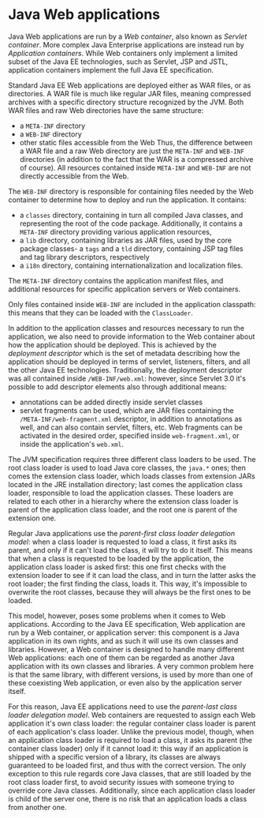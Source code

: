 # Java Web applications


Java Web applications are run by a *Web container*, also known as *Servlet container*. More complex Java Enterprise applications are instead run by *Application containers*. While Web containers only implement a limited subset of the Java EE technologies, such as Servlet, JSP and JSTL, application containers implement the full Java EE specification.

Standard Java EE Web applications are deployed either as WAR files, or as directories. A WAR file is much like regular JAR files, meaning compressed archives with a specific directory structure recognized by the JVM. Both WAR files and raw Web directories have the same structure:
- a `META-INF` directory
- a `WEB-INF` directory
- other static files accessible from the Web
Thus, the difference between a WAR file and a raw Web directory are just the `META-INF` and `WEB-INF` directories (in addition to the fact that the WAR is a compressed archive of course). All resources contained inside `META-INF` and `WEB-INF` are not directly accessible from the Web.

The `WEB-INF` directory is responsible for containing files needed by the Web container to determine how to deploy and run the application. It contains:
- a `classes` directory, containing in turn all compiled Java classes, and representing the root of the code package. Additionally, it contains a `META-INF` directory providing various application resources,
- a `lib` directory, containing libraries as JAR files, used by the core package classes- a `tags` and a `tld` directory, containing JSP tag files and tag library descriptors, respectively
- a `i18n` directory, containing internationalization and localization files.

The `META-INF` directory contains the application manifest files, and additional resources for specific application servers or Web containers.

Only files contained inside `WEB-INF` are included in the application classpath: this means that they can be loaded with the `ClassLoader`.

In addition to the application classes and resources necessary to run the application, we also need to provide information to the Web container about how the application should be deployed. This is achieved by the *deployment descriptor* which is the set of metadata describing how the application should be deployed in terms of servlet, listeners, filters, and all the other Java EE technologies. Traditionally, the deployment descriptor was all contained inside `/WEB-INF/web.xml`: however, since Servlet 3.0 it's possible to add descriptor elements also through additional means:
- annotations can be added directly inside servlet classes
- servlet fragments can be used, which are JAR files containing the `/META-INF/web-fragment.xml` descriptor, in addition to annotations as well, and can also contain servlet, filters, etc. Web fragments can be activated in the desired order, specified inside `web-fragment.xml`, or inside the application's `web.xml`.

The JVM specification requires three different class loaders to be used. The root class loader is used to load Java core classes, the `java.*` ones; then comes the extension class loader, which loads classes from extension JARs located in the JRE installation directory; last comes the application class loader, responsible to load the application classes. These loaders are related to each other in a hierarchy where the extension class loader is parent of the application class loader, and the root one is parent of the extension one.

Regular Java applications use the *parent-first class loader delegation model*: when a class loader is requested to load a class, it first asks its parent, and only if it can't load the class, it will try to do it itself. This means that when a class is requested to be loaded by the application, the application class loader is asked first: this one first checks with the extension loader to see if it can load the class, and in turn the latter asks the root loader; the first finding the class, loads it. This way, it's impossible to overwrite the root classes, because they will always be the first ones to be loaded.

This model, however, poses some problems when it comes to Web applications. According to the Java EE specification, Web application are run by a Web container, or application server: this component is a Java application in its own rights, and as such it will use its own classes and libraries. However, a Web container is designed to handle many different Web applications: each one of them can be regarded as another Java application with its own classes and libraries. A very common problem here is that the same library, with different versions, is used by more than one of these coexisting Web application, or even also by the application server itself.

For this reason, Java EE applications need to use the *parent-last class loader delegation model*. Web containers are requested to assign each Web application it's own class loader: the regular container class loader is parent of each application's class loader. Unlike the previous model, though, when an application class loader is required to load a class, it asks its parent (the container class loader) only if it cannot load it: this way if an application is shipped with a specific version of a library, its classes are always guaranteed to be loaded first, and thus with the correct version. The only exception to this rule regards core Java classes, that are still loaded by the root class loader first, to avoid security issues with someone trying to override core Java classes. Additionally, since each application class loader is child of the server one, there is no risk that an application loads a class from another one.

